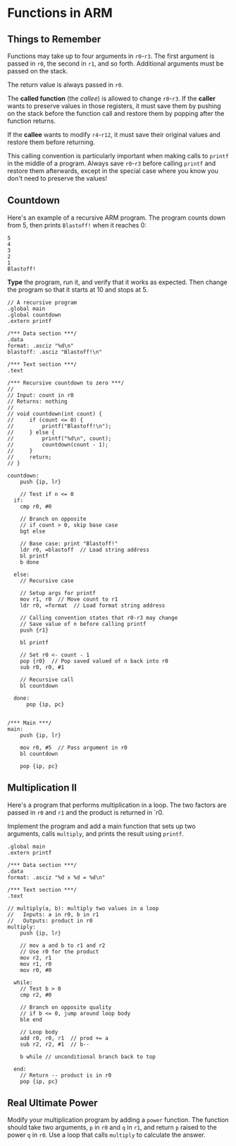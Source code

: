 # Functions in ARM

## Things to Remember

Functions may take up to four arguments in `r0`-`r3`. The first argument is passed in `r0`, the second in `r1`, and so forth. Additional arguments must be passed on the stack.

The return value is always passed in `r0`.

The **called function** (the *callee*) is allowed to change `r0`-`r3`. If the **caller** wants to preserve values in those registers, it must save them by pushing on the stack before the function call and restore them by popping after the function returns.

If the **callee** wants to modify `r4`-`r12`, it must save their original values and restore them before returning.

This calling convention is particularly important when making calls to `printf` in the middle of a program. Always save `r0`-`r3` before calling `printf` and restore them afterwards, except in the special case where you know you don't need to preserve the values!

## Countdown

Here's an example of a recursive ARM program. The program counts down from 5, then prints `Blastoff!` when it reaches 0:

```
5
4
3
2
1
Blastoff!
```

**Type** the program, run it, and verify that it works as expected. Then change the program so that it starts at 10 and stops at 5.

```
// A recursive program
.global main
.global countdown
.extern printf

/*** Data section ***/
.data
format: .asciz "%d\n"
blastoff: .asciz "Blastoff!\n"

/*** Text section ***/
.text

/*** Recursive countdown to zero ***/
//
// Input: count in r0
// Returns: nothing
//
// void countdown(int count) {
//     if (count <= 0) {
//         printf("Blastoff!\n");
//     } else {
//         printf("%d\n", count);
//         countdown(count - 1);
//     }
//     return;
// }

countdown:
    push {ip, lr}

    // Test if n <= 0
  if:
    cmp r0, #0

    // Branch on opposite
    // if count > 0, skip base case
    bgt else

    // Base case: print "Blastoff!"
    ldr r0, =blastoff  // Load string address
    bl printf
    b done

  else:
    // Recursive case

    // Setup args for printf
    mov r1, r0  // Move count to r1
    ldr r0, =format  // Load format string address

    // Calling convention states that r0-r3 may change
    // Save value of n before calling printf
    push {r1}

    bl printf

    // Set r0 <- count - 1
    pop {r0}  // Pop saved valued of n back into r0
    sub r0, r0, #1

    // Recursive call
    bl countdown

  done:
      pop {ip, pc}


/*** Main ***/
main:
    push {ip, lr}

    mov r0, #5  // Pass argument in r0
    bl countdown

    pop {ip, pc}
```

## Multiplication II

Here's a program that performs multiplication in a loop. The two factors are passed in `r0` and `r1` and the product is returned in `r0.

Implement the program and add a main function that sets up two arguments, calls `multiply`, and prints the result using `printf`.

```
.global main
.extern printf

/*** Data section ***/
.data
format: .asciz "%d x %d = %d\n"

/*** Text section ***/
.text

// multiply(a, b): multiply two values in a loop
//   Inputs: a in r0, b in r1
//   Outputs: product in r0
multiply:
    push {ip, lr}
    
    // mov a and b to r1 and r2
    // Use r0 for the product
    mov r2, r1
    mov r1, r0
    mov r0, #0
  
  while:
    // Test b > 0
    cmp r2, #0

    // Branch on opposite quality
    // if b <= 0, jump around loop body
    ble end

    // Loop body
    add r0, r0, r1  // prod += a
    sub r2, r2, #1  // b--

    b while // unconditional branch back to top

  end:
    // Return -- product is in r0
    pop {ip, pc}
```

## Real Ultimate Power

Modify your multiplication program by adding a `power` function. The function should take two arguments, `p` in `r0` and `q` in `r1`, and return `p` raised to the power `q` in `r0`. Use a loop that calls `multiply` to calculate the answer.



